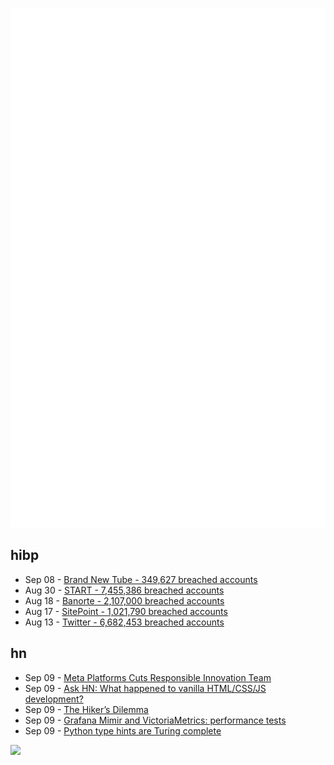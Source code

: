 ![Metrics](https://raw.githubusercontent.com/phixion/phixion/master/metrics.svg)

## hibp

<!--
for https://github.com/phixion/phixion/blob/main/.github/workflows/feeds.yml
-->
<!--START_SECTION:haveibeenpwnd-->
- Sep 08 - [Brand New Tube - 349,627 breached accounts](https://haveibeenpwned.com/PwnedWebsites#BrandNewTube)
- Aug 30 - [START - 7,455,386 breached accounts](https://haveibeenpwned.com/PwnedWebsites#Start)
- Aug 18 - [Banorte - 2,107,000 breached accounts](https://haveibeenpwned.com/PwnedWebsites#Banorte)
- Aug 17 - [SitePoint - 1,021,790 breached accounts](https://haveibeenpwned.com/PwnedWebsites#SitePoint)
- Aug 13 - [Twitter - 6,682,453 breached accounts](https://haveibeenpwned.com/PwnedWebsites#Twitter)
<!--END_SECTION:haveibeenpwnd-->

## hn

<!--
for https://github.com/phixion/phixion/blob/main/.github/workflows/feeds.yml
-->
<!--START_SECTION:hn-->
- Sep 09 - [Meta Platforms Cuts Responsible Innovation Team](https://www.wsj.com/articles/facebook-parent-meta-platforms-cuts-responsible-innovation-team-11662658423?mod=djemalertNEWS)
- Sep 09 - [Ask HN: What happened to vanilla HTML/CSS/JS development?](https://news.ycombinator.com/item?id=32780191)
- Sep 09 - [The Hiker’s Dilemma](https://acko.net/blog/the-hikers-dilemma/)
- Sep 09 - [Grafana Mimir and VictoriaMetrics: performance tests](https://victoriametrics.com/blog/mimir-benchmark/)
- Sep 09 - [Python type hints are Turing complete](https://arxiv.org/abs/2208.14755)
<!--END_SECTION:hn-->

<!--
for https://yhype.me
-->
![](https://hit.yhype.me/github/profile?user_id=13013670)
